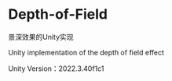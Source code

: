 # Depth-of-Field

景深效果的Unity实现

Unity implementation of the depth of field effect

Unity Version：2022.3.40f1c1
